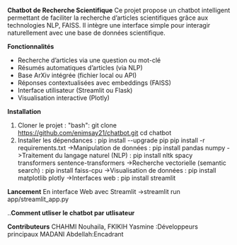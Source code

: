 **Chatbot de Recherche Scientifique**
Ce projet propose un chatbot intelligent permettant de faciliter la recherche d’articles scientifiques grâce aux technologies NLP, FAISS. Il intègre une interface simple  pour interagir naturellement avec une base de données scientifique.



**Fonctionnalités**
- Recherche d’articles via une question ou mot-clé
- Résumés automatiques d’articles (via NLP)
- Base ArXiv intégrée (fichier local ou API)
- Réponses contextualisées avec embeddings (FAISS)
- Interface utilisateur (Streamlit ou Flask)
- Visualisation interactive (Plotly)

**Installation**
1. Cloner le projet :
"bash":
git clone https://github.com/enimsay21/chatbot.git
cd chatbot
2. Installer les dépendances :
pip install --upgrade pip
pip install -r requirements.txt
->Manipulation de données :
pip install pandas numpy
->Traitement du langage naturel (NLP) :
pip install nltk spacy transformers sentence-transformers
->Recherche vectorielle (semantic search) :
pip install faiss-cpu
->Visualisation de données :
pip install matplotlib plotly
->Interfaces web :
pip install streamlit

**Lancement**
En interface Web avec Streamlit
->streamlit run app/streamlit_app.py

..**Comment utliser le chatbot par utlisateur**



**Contributeurs**
CHAHMI Nouhaila, FKIKIH Yasmine :Développeurs principaux
MADANI Abdellah:Encadrant
